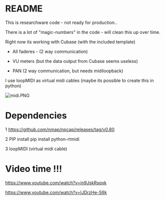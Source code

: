 # README #

This is researchware code - not ready for production..

There is a lot of "magic-numbers" in the code - will clean this up over time.

Right now its working with Cubase (with the included template)

 - All faderes - (2 way communication) 

 - VU meters (but the data output from Cubase seems useless)

 - PAN (2 way communication, but needs midiloopback)

I use loopMIDI as virtual midi cables (maybe its possible to create this in python)

![midi.PNG](https://bitbucket.org/repo/6pXdan/images/1764987648-midi.PNG)


# **Dependencies** #

1  https://github.com/nmap/npcap/releases/tag/v0.80

2  PIP install pip install python-rtmidi

3  loopMIDI (virtual midi cable)


# Video time !!! #


https://www.youtube.com/watch?v=in9JskRsqxk

https://www.youtube.com/watch?v=lJDrzHe-S6k